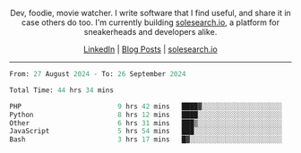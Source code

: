 <p align="center">Dev, foodie, movie watcher. I write software that I find useful, and share it in case others do too. I'm currently building <a href="https://solesearch.io">solesearch.io</a>, a platform for sneakerheads and developers alike.</p>
<p align="center">
  <a href="https://www.linkedin.com/in/peter-rauscher">LinkedIn</a>
  |
  <a href="https://dev.to/peterrauscher">Blog Posts</a>
  |
  <a href="https://solesearch.io">solesearch.io</a>
</p>
<hr/>
<!--START_SECTION:waka-->

```python
From: 27 August 2024 - To: 26 September 2024

Total Time: 44 hrs 34 mins

PHP                        9 hrs 42 mins   ████▓░░░░░░░░░░░░░░░░░░░░   18.99 %
Python                     8 hrs 12 mins   ████░░░░░░░░░░░░░░░░░░░░░   16.06 %
Other                      6 hrs 31 mins   ███▒░░░░░░░░░░░░░░░░░░░░░   12.78 %
JavaScript                 5 hrs 54 mins   ███░░░░░░░░░░░░░░░░░░░░░░   11.57 %
Bash                       3 hrs 17 mins   █▓░░░░░░░░░░░░░░░░░░░░░░░   06.44 %
```

<!--END_SECTION:waka-->
